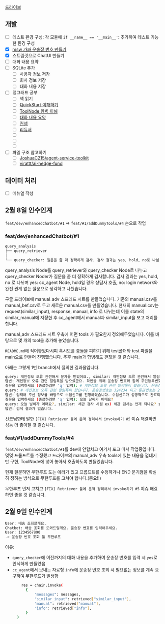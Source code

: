 [드라이브](https://drive.google.com/drive/folders/17x5cZ__HzvwEHZf700g2rdtKbxAzJ3fw)

## 개발

- [ ] 테스트 환경 구성: 각 모듈에 `if __name__ == '__main__'`: 추가하여 테스트 가능한 환경 구성
- [x] [msw 가짜 운송장 번호 만들기](https://tracker.delivery/docs/dummy-tracking-number)
- [x] 스트림릿으로 ChatUI 만들기
- [ ] 대화 내용 요약
- [ ] SQLite 추가
  - [ ] 사용자 정보 저장
  - [ ] 회사 정보 저장
  - [ ] 대화 내용 저장
- [ ] 랭그래프 공부
  - [ ] 책 읽기
  - [ ] [QuickStart 이해하기](https://langchain-ai.github.io/langgraph/tutorials/introduction/)
  - [ ] [ToolNode 완벽 이해](https://langchain-ai.github.io/langgraph/how-tos/tool-calling/#define-tools)
  - [ ] [대화 내용 요약](https://github.com/langchain-ai/langchain/discussions/25904?utm_source=pocket_shared)
  - [ ] [컨셉](https://langchain-ai.github.io/langgraph/concepts/)
  - [ ] [리듀서](https://langchain-ai.github.io/langgraph/concepts/low_level/#default-reducer)
  - [ ] [](https://langchain-ai.github.io/langgraph/concepts/persistence/)
  - [ ] [](https://langchain-ai.github.io/langgraph/concepts/low_level/)
  - [ ] [](https://langchain-ai.github.io/langgraph/how-tos/configuration/)
- [ ] 파일 구조 참고하기
  - [ ] [JoshuaC215/agent-service-toolkit](https://github.com/JoshuaC215/agent-service-toolkit/tree/main)
  - [ ] [virattt/ai-hedge-fund](https://github.com/virattt/ai-hedge-fund)

## 데이터 처리

- [ ] 메뉴얼 작성

## 2월 8일 인수인계

`feat/dev/enhancedChatbot/#1` => `feat/#1/addDummyTools/#4` 순으로 작업

### feat/dev/enhancedChatbot/#1

```bash
query_analysis
├── query_retriever
│
└── query_checker: 질문을 좀 더 정확하게 검사. 검사 결과는 yes, hold, no로 나뉨
```

query_analysis Node를 query_retriever와 query_checker Node로 나누고 query_checker Noder가 질문을 좀 더 정확하게 검사합니다. 검사 결과는 yes, hold, no 로 나뉘며 yes: cc_agent Node, hold일 경우 상담사 호출, no: login network와 완전 관계 없는 질문으로 생각하고 나눴습니다.

구글 드라이브에 manual_adv 스프레드 시트를 만들었습니다.
기존의 manual.csv를 manual_bef.csv로 두고 새로운 manual.csv를 만들었습니다.
현재의 manual.csv는 request(similar_input), response, manual, info 로 나뉘는데 이를 state의 similar_manual에 저장한 후 cc_agent에서 manual과 similar_input을 보고 처리를 합니다.

manual_adv 스프레드 시트 우측에 어떤 tools 가 필요한지 정의해두었습니다. 이를 바탕으로 몇 개의 tool을 추가해 놓았습니다.

`README.md`에 적어놓았다시피 혹시모를 충돌을 피하기 위해 test폴더와 test 파일을 main으로 만들어 진행했습니다. 추후 main과 합병해도 괜찮을 것 같습니다.

아래는 그렇게 1번 branch에서 질의한 결과물입니다.

```bash
query: 개인정보 오류 관련해서 문자를 받았어요., similar: 개인정보 오류 관련해서 알림톡 받았는데 확인해주세요 score: yes
답변: 개인정보 오류 관련 알림톡을 받으셨군요. 확인을 위해 운송장 번호와 함께 주민등록번호 또는 개인통관고유부호를 입력해 주시겠어요?
질문을 입력하세요 (종료하려면 'q' 입력): # 개인정보 오류 관련 알림톡이 왔습니다. 운송장번호는 324234 이고 통관번호는 2345346이에요.
query: # 개인정보 오류 관련 알림톡이 왔습니다. 운송장번호는 324234 이고 통관번호는 2345346이에요., similar: 개인정보 오류 관련해서 알림톡 받았는데 확인해주세요 score: yes
답변: 입력해 주신 정보를 바탕으로 수입신고를 진행하였습니다. 수입신고가 성공적으로 완료되었습니다. 추가로 궁금한 점이 있으시면 언제든지 문의해 주세요!
질문을 입력하세요 (종료하려면 'q' 입력): 오늘 날씨가 어때요?
query: 오늘 날씨가 어때요?, similar: 세관 검사 시점 ex) 세관 검사는 언제 되나요? score: no
답변: 검색 결과가 없습니다.
```

선코님한테 말한 `[FIX] Retriever 툴에 문맥 정리해서 invoke하기 #5` 이슈 해결하면 성능 더 좋아질 것 같습니다.

### feat/#1/addDummyTools/#4

`feat/dev/enhancedChatbot/#1`를 dev에 안합치고 여기서 포크 따서 작업중입니다.
몇몇 프롬프트를 수정했고 드라이브의 manual_adv 우측 tools에 있는 내용을 껍데기만 구현, ToolNode에 넣어 놓아서 호출하도록 만들었습니다.

현재 질문하면 무한루프 도는 에러가 있고 프롬프트를 수정하거나 END 분기점을 확실히 정하는 방식으로 무한루프를 고쳐야 합니다.(중요!!)

무한루프 먼저 고치고 `[FIX] Retriever 툴에 문맥 정리해서 invoke하기 #5` 이슈 해결하면 좋을 것 같습니다.

## 2월 9일 인수인계

```bash
User: 배송 조회할게요.
Chatbot: 배송 조회를 도와드릴게요. 운송장 번호를 입력해주세요.
User: 1234567890
-> 운송장 번호 조회 툴 무한루프
```

이유:

- `query_checker`에 이전까지의 대화 내용을 추가하여 운송장 번호를 입력 시 `yes`로 인식하게 만들었음
- `cc_agent`에서 보내는 자료형 `info`에 운송장 번호 조회 시 필요없는 정보를 계속 요구하여 무한루프가 발생함
  ```bash
      res = chain.invoke(
        {
            "messages": messages,
            "similar_input": retrieved["similar_input"],
            "manual": retrieved["manual"],
            "info": retrieved["info"],
        }
    )
  ```
